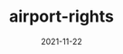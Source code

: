 ---
title: airport-rights
date: '2021-11-22'
video: 'https://youtu.be/VuQ23mhyBV8'
name: 'name field'
bottomSections: []
layout: PostLayout
---